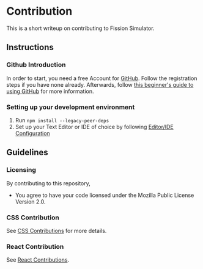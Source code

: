 # Contribution
This is a short writeup on contributing to Fission Simulator.

## Instructions
### Github Introduction
In order to start, you need a free Account for [GitHub](https://github.com).
Follow the registration steps if you have none already.
Afterwards, follow [this beginner's guide to using GitHub](github.md) for more information.

### Setting up your development environment
1. Run `npm install --legacy-peer-deps`
2. Set up your Text Editor or IDE of choice by following [Editor/IDE Configuration](ide-configuration.md)


## Guidelines
### Licensing
By contributing to this repository,
- You agree to have your code licensed under the Mozilla Public License Version 2.0.

### CSS Contribution
See [CSS Contributions](css-contribution.md) for more details.

### React Contribution
See [React Contributions](react-contribution.md).
